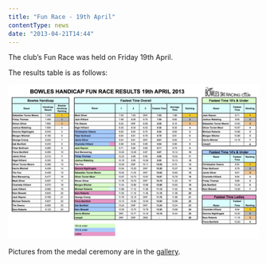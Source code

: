 ```yaml
---
title: "Fun Race - 19th April"
contentType: news
date: "2013-04-21T14:44"
---
```


The club’s Fun Race was held on Friday 19th April.

The results table is as follows:

![Results](Bowles-Fun-Race-Results-19-04-2013.jpg)

Pictures from the medal ceremony are in the [gallery](/gallery/2013/130419_medals).
